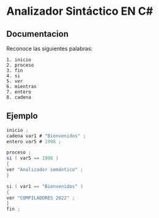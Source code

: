 # Analizador Sintáctico  EN C# 

## Documentacion
Reconoce las siguientes palabras:
```
1. inicio
2. proceso
3. fin
4. si
5. ver
6. mientras
7. entero
8. cadena
```
## Ejemplo
```c#
inicio ;
cadena var1 # "Bienvenidos" ;
entero var5 # 1998 ;

proceso ;
si ( var5 == 1998 )
{
ver "Analizador semántico" ;
}

si ( var1 == "Bienvenidos" )
{
ver "COMPILADORES 2022" ;
}
fin ;
```

